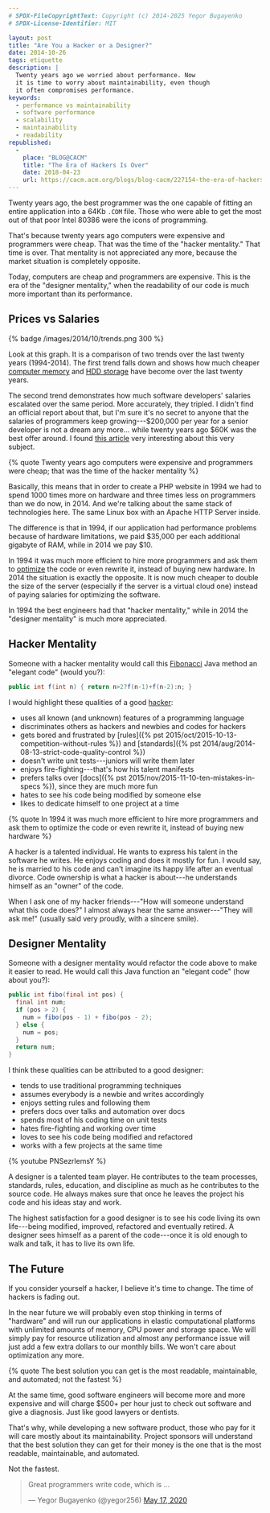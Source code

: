 ```yaml
---
# SPDX-FileCopyrightText: Copyright (c) 2014-2025 Yegor Bugayenko
# SPDX-License-Identifier: MIT

layout: post
title: "Are You a Hacker or a Designer?"
date: 2014-10-26
tags: etiquette
description: |
  Twenty years ago we worried about performance. Now
  it is time to worry about maintainability, even though
  it often compromises performance.
keywords:
  - performance vs maintainability
  - software performance
  - scalability
  - maintainability
  - readability
republished:
  -
    place: "BLOG@CACM"
    title: "The Era of Hackers Is Over"
    date: 2018-04-23
    url: https://cacm.acm.org/blogs/blog-cacm/227154-the-era-of-hackers-is-over/fulltext
---
```


Twenty years ago, the best programmer was the one
capable of fitting an entire application into a 64Kb
`.COM` file. Those who were able to get the most out of
that poor Intel 80386 were the icons of programming.

That's because twenty years ago computers were expensive and programmers
were cheap. That was the time of the "hacker mentality."
That time is over. That mentality is not appreciated any more,
because the market situation is completely opposite.

Today, computers are cheap and programmers are expensive.
This is the era of the "designer mentality," when the readability
of our code is much more important than its performance.

<!--more-->

## Prices vs Salaries

{% badge /images/2014/10/trends.png 300 %}

Look at this graph. It is a comparison of two trends over the
last twenty years (1994-2014).
The first trend falls down and shows how much cheaper
[computer memory](https://www.jcmit.com/memoryprice.htm)
and [HDD storage](http://ns1758.ca/winch/winchest.html)
have become over the last twenty years.

The second trend demonstrates how much software developers' salaries
escalated over the same period. More accurately, they tripled. I didn't find
an official report about that, but I'm sure it's no secret to anyone
that the salaries of programmers keep growing---$200,000 per year for
a senior developer is not a dream any more... while twenty years
ago $60K was the best offer around. I found
[this article](http://markcunningham91.blogspot.com/2013/05/a-history-of-offers-to-software.html)
very interesting about this very subject.

{% quote Twenty years ago computers were expensive and programmers were cheap; that was the time of the hacker mentality %}

Basically, this means that in order to create a PHP website
in 1994 we had to spend 1000 times more on hardware and three times
less on programmers than we do now, in 2014. And we're talking about the
same stack of technologies here. The same Linux box with an Apache HTTP Server
inside.

The difference is that in 1994, if our application had performance problems because of
hardware limitations, we paid $35,000 per each additional gigabyte of RAM, while
in 2014 we pay $10.

In 1994 it was much more efficient to hire more programmers and ask
them to [optimize](https://en.wikipedia.org/wiki/Program_optimization)
the code or even rewrite it, instead of buying new hardware. In 2014 the
situation is exactly the opposite. It is now much cheaper to double the
size of the server (especially if the server is a virtual cloud one)
instead of paying salaries for optimizing the software.

In 1994 the best engineers had that "hacker mentality," while in 2014 the
"designer mentality" is much more appreciated.

## Hacker Mentality

Someone with a hacker mentality would call this
[Fibonacci](https://en.wikipedia.org/wiki/Fibonacci_number)
Java method an "elegant code" (would you?):

```java
public int f(int n) { return n>2?f(n-1)+f(n-2):n; }
```

I would highlight these qualities of a good
[hacker](https://en.wikipedia.org/wiki/Hacker_%28computer_security%29):

 * uses all known (and unknown) features of a programming language
 * discriminates others as hackers and newbies and codes for hackers
 * gets bored and frustrated by [rules]({% pst 2015/oct/2015-10-13-competition-without-rules %}) and [standards]({% pst 2014/aug/2014-08-13-strict-code-quality-control %})
 * doesn't write unit tests---juniors will write them later
 * enjoys fire-fighting---that's how his talent manifests
 * prefers talks over [docs]({% pst 2015/nov/2015-11-10-ten-mistakes-in-specs %}), since they are much more fun
 * hates to see his code being modified by someone else
 * likes to dedicate himself to one project at a time

{% quote In 1994 it was much more efficient to hire more programmers and ask them to optimize the code or even rewrite it, instead of buying new hardware %}

A hacker is a talented individual. He wants to express his
talent in the software he writes. He enjoys coding and does
it mostly for fun. I would say, he is married to his code and can't imagine
its happy life after an eventual divorce. Code ownership is
what a hacker is about---he understands himself as an "owner"
of the code.

When I ask one of my hacker friends---"How will someone understand
what this code does?" I almost always hear the same answer---"They will ask me!" (usually said very proudly, with a sincere smile).

## Designer Mentality

Someone with a designer mentality would refactor the code above
to make it easier to read. He would call this Java function an "elegant code"
(how about you?):

```java
public int fibo(final int pos) {
  final int num;
  if (pos > 2) {
    num = fibo(pos - 1) + fibo(pos - 2);
  } else {
    num = pos;
  }
  return num;
}
```

I think these qualities can be attributed to a good designer:

 * tends to use traditional programming techniques
 * assumes everybody is a newbie and writes accordingly
 * enjoys setting rules and following them
 * prefers docs over talks and automation over docs
 * spends most of his coding time on unit tests
 * hates fire-fighting and working over time
 * loves to see his code being modified and refactored
 * works with a few projects at the same time

{% youtube PNSezrlemsY %}

A designer is a talented team player. He contributes to the team
processes, standards, rules, education, and discipline as much as he
contributes to the source code. He always makes sure that once
he leaves the project his code and his ideas stay and work.

The highest satisfaction for a good designer
is to see his code living its own life---being modified, improved,
refactored and eventually retired. A designer sees himself as a parent
of the code---once it is old enough to walk and talk, it has
to live its own life.

## The Future

If you consider yourself a hacker, I believe it's time to change. The time of
hackers is fading out.

In the near future we will probably even stop thinking in terms of "hardware" and will
run our applications in elastic computational platforms with unlimited
amounts of memory, CPU power and storage space. We will simply pay
for resource utilization and almost any performance issue will just add a few extra
dollars to our monthly bills. We won't care about optimization any more.

{% quote The best solution you can get is the most readable, maintainable, and automated; not the fastest %}

At the same time, good software engineers will become more and more expensive
and will charge $500+ per hour just to check out software and give
a diagnosis. Just like good lawyers or dentists.

That's why, while developing a new software product, those who pay for it will
care mostly about its maintainability. Project sponsors will
understand that the best solution they can get for their money is
the one that is the most readable, maintainable, and automated.

Not the fastest.

<blockquote class="twitter-tweet"><p lang="en" dir="ltr">Great programmers write code, which is ...</p>&mdash; Yegor Bugayenko (@yegor256) <a href="https://twitter.com/yegor256/status/1262034967271485441?ref_src=twsrc%5Etfw">May 17, 2020</a></blockquote> <script async src="https://platform.twitter.com/widgets.js" charset="utf-8"></script>
